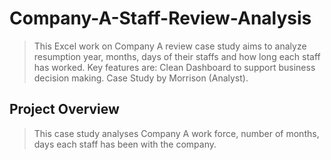 # Company-A-Staff-Review-Analysis
> This Excel work on Company A review case study aims to analyze resumption year, months, days of their staffs and how long each staff has worked. Key features are: Clean Dashboard to support business decision making.
Case Study by Morrison (Analyst).

## Project Overview
> This case study analyses Company A work force, number of months, days each staff has been with the company. 
